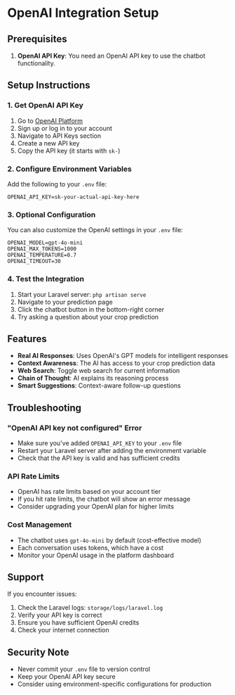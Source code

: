 # OpenAI Integration Setup

## Prerequisites

1. **OpenAI API Key**: You need an OpenAI API key to use the chatbot functionality.

## Setup Instructions

### 1. Get OpenAI API Key

1. Go to [OpenAI Platform](https://platform.openai.com/)
2. Sign up or log in to your account
3. Navigate to API Keys section
4. Create a new API key
5. Copy the API key (it starts with `sk-`)

### 2. Configure Environment Variables

Add the following to your `.env` file:

```env
OPENAI_API_KEY=sk-your-actual-api-key-here
```

### 3. Optional Configuration

You can also customize the OpenAI settings in your `.env` file:

```env
OPENAI_MODEL=gpt-4o-mini
OPENAI_MAX_TOKENS=1000
OPENAI_TEMPERATURE=0.7
OPENAI_TIMEOUT=30
```

### 4. Test the Integration

1. Start your Laravel server: `php artisan serve`
2. Navigate to your prediction page
3. Click the chatbot button in the bottom-right corner
4. Try asking a question about your crop prediction

## Features

- **Real AI Responses**: Uses OpenAI's GPT models for intelligent responses
- **Context Awareness**: The AI has access to your crop prediction data
- **Web Search**: Toggle web search for current information
- **Chain of Thought**: AI explains its reasoning process
- **Smart Suggestions**: Context-aware follow-up questions

## Troubleshooting

### "OpenAI API key not configured" Error

- Make sure you've added `OPENAI_API_KEY` to your `.env` file
- Restart your Laravel server after adding the environment variable
- Check that the API key is valid and has sufficient credits

### API Rate Limits

- OpenAI has rate limits based on your account tier
- If you hit rate limits, the chatbot will show an error message
- Consider upgrading your OpenAI plan for higher limits

### Cost Management

- The chatbot uses `gpt-4o-mini` by default (cost-effective model)
- Each conversation uses tokens, which have a cost
- Monitor your OpenAI usage in the platform dashboard

## Support

If you encounter issues:

1. Check the Laravel logs: `storage/logs/laravel.log`
2. Verify your API key is correct
3. Ensure you have sufficient OpenAI credits
4. Check your internet connection

## Security Note

- Never commit your `.env` file to version control
- Keep your OpenAI API key secure
- Consider using environment-specific configurations for production
